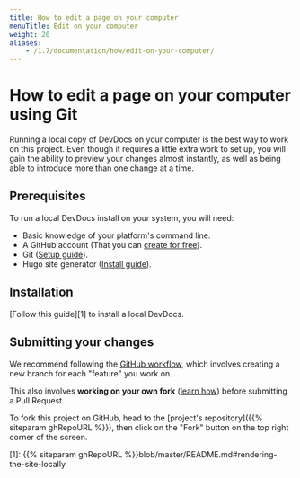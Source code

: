 ```yaml
---
title: How to edit a page on your computer
menuTitle: Edit on your computer
weight: 20
aliases:
    - /1.7/documentation/how/edit-on-your-computer/
---
```


# How to edit a page on your computer using Git

Running a local copy of DevDocs on your computer is the best way to work on this project. Even though it requires a little extra work to set up, you will gain the ability to preview your changes almost instantly, as well as being able to introduce more than one change at a time.

## Prerequisites

To run a local DevDocs install on your system, you will need:

- Basic knowledge of your platform's command line.
- A GitHub account (That you can [create for free](https://github.com/join)).
- Git ([Setup guide](https://help.github.com/articles/set-up-git/)).
- Hugo site generator ([Install guide](https://gohugo.io/getting-started/installing)).

## Installation

[Follow this guide][1] to install a local DevDocs.

## Submitting your changes

We recommend following the [GitHub workflow](https://guides.github.com/introduction/flow/), which involves creating a new branch for each "feature" you work on.  

This also involves **working on your own fork** ([learn how](https://help.github.com/articles/fork-a-repo/)) before submitting a Pull Request. 

To fork this project on GitHub, head to the [project's repository]({{% siteparam ghRepoURL %}}), then click on the "Fork" button on the top right corner of the screen.

[1]: {{% siteparam ghRepoURL %}}blob/master/README.md#rendering-the-site-locally
